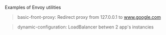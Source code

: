 Examples of Envoy utilities

> basic-front-proxy: Redirect proxy from 127.0.0.1 to www.google.com


> dynamic-configuration: LoadBalancer betwen 2 app's instancies 